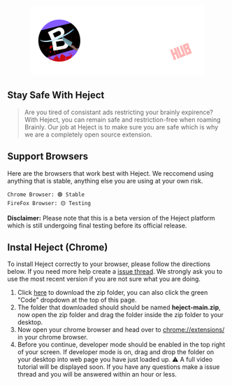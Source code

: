 

<p align="center"><a href="icons/heject.png?raw=true" target="_blank" rel="noopener noreferrer"><img src="icons/heject.png?raw=true" alt="re-frame logo"></a></p>

## Stay Safe With Heject

> Are you tired of consistant ads restricting your brainly expirence? With Heject, you can remain safe and restriction-free when roaming Brainly. Our job at Heject is to make sure you are safe which is why we are a completely open source extension.

## Support Browsers

Here are the browsers that work best with Heject. We reccomend using anything that is stable, anything else you are using at your own risk.
```
Chrome Browser: 🟢 Stable
FireFox Browser: 🟡 Testing
```
**Disclaimer:** Please note that this is a beta version of the Heject platform which is still undergoing final testing before its official release.

## Instal Heject (Chrome)
To install Heject correctly to your browser, please follow the directions below. If you need more help create a [issue thread](https://github.com/wsgdandy/heject/labels/%F0%9F%9A%80%20Installation%20Support). We strongly ask you to use the most recent version if you are not sure what you are doing.
1. Click [here](https://github.com/wsgdandy/heject/archive/refs/heads/main.zip) to download the zip folder, you can also click the green "Code" dropdown at the top of this page.
2. The folder that downloaded should should be named **heject-main.zip**, now open the zip folder and drag the folder inside the zip folder to your desktop.
3. Now open your chrome browser and head over to [chrome://extensions/](chrome://extensions/) in your chrome browser.
4. Before you continue, developer mode should be enabled in the top right of your screen. If developer mode is on, drag and drop the folder on your desktop into web page you have just loaded up.
⚠️ A full video tutorial will be displayed soon. If you have any questions make a issue thread and you will be answered within an hour or less.
